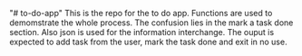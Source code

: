 "# to-do-app" 
This is the repo for the to do app. Functions are used to demomstrate the whole process. The confusion lies in the mark a task done section. Also json is used for the information interchange. The ouput is expected to add task from the user, mark the task done and exit in no use. 